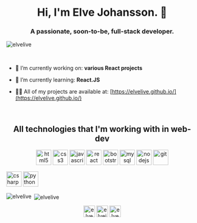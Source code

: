 <h1 align="center">Hi, I'm Elve Johansson. 👋</h1>
<h3 align="center">A passionate, soon-to-be, full-stack developer.</h3>

<p align="left">
  <img src="https://komarev.com/ghpvc/?username=elvelive" alt="elvelive"/>
</p>

<br>
<p align="left">
  
  - 🔭 I’m currently working on: **various React projects**
  
  - 🌱 I’m currently learning: **React.JS**
  
  - 👨‍💻 All of my projects are available at: [https://elvelive.github.io/](https://elvelive.github.io/)
</p>

<br>
<h2 align="center">All technologies that I'm working with in web-dev</h2>
<p align="center">
  <!-- HTML/CSS/JS -->
  <img src="https://devicons.github.io/devicon/devicon.git/icons/html5/html5-original-wordmark.svg" alt="html5" width="40" height="40"/>
  <img src="https://devicons.github.io/devicon/devicon.git/icons/css3/css3-original-wordmark.svg" alt="css3" width="40" height="40"/>
  <img src="https://devicons.github.io/devicon/devicon.git/icons/javascript/javascript-original.svg" alt="javascript" width="40" height="40"/>
  
  <!-- Frameworks -->
  <img src="https://devicons.github.io/devicon/devicon.git/icons/react/react-original-wordmark.svg" alt="react" width="40" height="40"/>
  <img src="https://devicons.github.io/devicon/devicon.git/icons/bootstrap/bootstrap-plain.svg" alt="bootstrap" width="40" height="40"/>
  
  <!-- Backend -->
  <img src="https://devicons.github.io/devicon/devicon.git/icons/mysql/mysql-original-wordmark.svg" alt="mysql" width="40" height="40"/>
  <img src="https://devicons.github.io/devicon/devicon.git/icons/nodejs/nodejs-original-wordmark.svg" alt="nodejs" width="40" height="40"/>
  
  <!-- VCS -->
  <img src="https://www.vectorlogo.zone/logos/git-scm/git-scm-icon.svg" alt="git" width="40" height="40"/>
</p>

<img src="https://devicons.github.io/devicon/devicon.git/icons/csharp/csharp-original.svg" alt="csharp" width="40" height="40"/>
<img src="https://devicons.github.io/devicon/devicon.git/icons/python/python-original.svg" alt="python" width="40" height="40"/>

<p>
  <img align="left" src="https://github-readme-stats.vercel.app/api/top-langs/?username=elvelive&layout=compact&hide=html" alt="elvelive" />
</p>

<p>&nbsp;<img align="center" src="https://github-readme-stats.vercel.app/api?username=elvelive&show_icons=true" alt="elvelive" /></p>

<p align="center">
  <a href="https://codepen.io/elve_live" target="blank"><img align="center" src="https://cdn.jsdelivr.net/npm/simple-icons@3.0.1/icons/codepen.svg" alt="elve_live" height="30" width="30" /></a>
  <a href="https://linkedin.com/in/elvejohansson" target="blank"><img align="center" src="https://cdn.jsdelivr.net/npm/simple-icons@3.0.1/icons/linkedin.svg" alt="elvejohansson" height="30" width="30" /></a>
  <a href="https://instagram.com/elve_live" target="blank"><img align="center" src="https://cdn.jsdelivr.net/npm/simple-icons@3.0.1/icons/instagram.svg" alt="elve_live" height="30" width="30" /></a>
</p>
